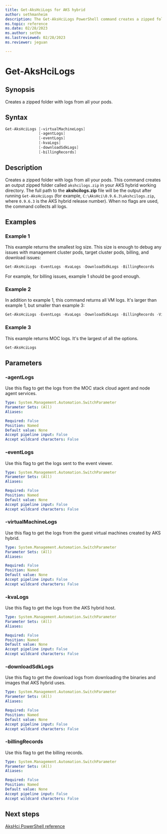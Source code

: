 ```yaml
---
title: Get-AksHciLogs for AKS hybrid
author: sethmanheim
description: The Get-AksHciLogs PowerShell command creates a zipped folder with logs from all your pods.
ms.topic: reference
ms.date: 02/28/2023
ms.author: sethm 
ms.lastreviewed: 02/28/2023
ms.reviewer: jeguan

---
```


# Get-AksHciLogs

## Synopsis

Creates a zipped folder with logs from all your pods.

## Syntax

```powershell
Get-AksHciLogs [-virtualMachineLogs]
               [-agentLogs]
               [-eventLogs]
               [-kvaLogs] 
               [-downloadSdkLogs] 
               [-billingRecords] 
```

## Description

Creates a zipped folder with logs from all your pods. This command creates an output zipped folder called `akshcilogs.zip` in your AKS hybrid working directory. The full path to the **akshcilogs.zip** file will be the output after running  `Get-AksHciLogs` (for example, `C:\AksHci\0.9.6.3\akshcilogs.zip`, where `0.9.6.3` is the AKS hybrid release number). When no flags are used, the command collects all logs.

## Examples

### Example 1

This example returns the smallest log size. This size is enough to debug any issues with management cluster pods, target cluster pods, billing, and download issues:

```powershell
Get-AksHciLogs -EventLogs -KvaLogs -DownloadSdkLogs -BillingRecords
```

For example, for billing issues, example 1 should be good enough.

### Example 2

In addition to example 1, this command returns all VM logs. It's larger than example 1, but smaller than example 3:

```powershell
Get-AksHciLogs -EventLogs -KvaLogs -DownloadSdkLogs -BillingRecords -VirtualMachineLogs
```

### Example 3

This example returns MOC logs. It's the largest of all the options.

```powershell
Get-AksHciLogs
```

## Parameters

### -agentLogs

Use this flag to get the logs from the MOC stack cloud agent and node agent services.

```yaml
Type: System.Management.Automation.SwitchParameter
Parameter Sets: (All)
Aliases:

Required: False
Position: Named
Default value: None
Accept pipeline input: False
Accept wildcard characters: False
```

### -eventLogs
Use this flag to get the logs sent to the event viewer.

```yaml
Type: System.Management.Automation.SwitchParameter
Parameter Sets: (All)
Aliases:

Required: False
Position: Named
Default value: None
Accept pipeline input: False
Accept wildcard characters: False
```

### -virtualMachineLogs
Use this flag to get the logs from the guest virtual machines created by AKS hybrid.

```yaml
Type: System.Management.Automation.SwitchParameter
Parameter Sets: (All)
Aliases:

Required: False
Position: Named
Default value: None
Accept pipeline input: False
Accept wildcard characters: False
```

### -kvaLogs
Use this flag to get the logs from the AKS hybrid host.

```yaml
Type: System.Management.Automation.SwitchParameter
Parameter Sets: (All)
Aliases:

Required: False
Position: Named
Default value: None
Accept pipeline input: False
Accept wildcard characters: False
```

### -downloadSdkLogs
Use this flag to get the download logs from downloading the binaries and images that AKS hybrid uses.

```yaml
Type: System.Management.Automation.SwitchParameter
Parameter Sets: (All)
Aliases:

Required: False
Position: Named
Default value: None
Accept pipeline input: False
Accept wildcard characters: False
```

### -billingRecords
Use this flag to get the billing records.

```yaml
Type: System.Management.Automation.SwitchParameter
Parameter Sets: (All)
Aliases:

Required: False
Position: Named
Default value: None
Accept pipeline input: False
Accept wildcard characters: False
```

## Next steps

[AksHci PowerShell reference](index.md)